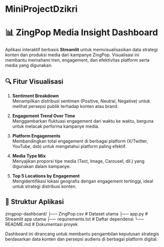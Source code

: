 # MiniProjectDzikri

# 📊 ZingPop Media Insight Dashboard

Aplikasi interaktif berbasis **Streamlit** untuk memvisualisasikan data strategi konten dan produksi media dari kampanye ZingPop. Visualisasi ini membantu memahami tren, engagement, dan efektivitas platform serta media yang digunakan.

## 🔍 Fitur Visualisasi

1. **Sentiment Breakdown**  
   Menampilkan distribusi sentimen (Positive, Neutral, Negative) untuk melihat persepsi publik terhadap konten atau brand.

2. **Engagement Trend Over Time**  
   Menggambarkan fluktuasi engagement dari waktu ke waktu, berguna untuk melacak performa kampanye media.

3. **Platform Engagements**  
   Membandingkan total engagement di berbagai platform (X/Twitter, YouTube, dsb) untuk mengetahui platform paling efektif.

4. **Media Type Mix**  
   Menyajikan proporsi tipe media (Text, Image, Carousel, dll.) yang digunakan dalam kampanye.

5. **Top 5 Locations by Engagement**  
   Mengidentifikasi lokasi geografis dengan engagement tertinggi, ideal untuk strategi distribusi konten.

## 🚀 Struktur Aplikasi

zingpop-dashboard/
├── ZingPop.csv             # Dataset utama
├── app.py                  # Streamlit app utama
├── requirements.txt        # Daftar dependensi
└── README.md               # Dokumentasi proyek

Dashboard ini dirancang untuk membantu pengambilan keputusan strategis berdasarkan data konten dan persepsi audiens di berbagai platform digital.
